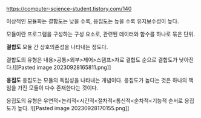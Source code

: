 https://computer-science-student.tistory.com/140

이상적인 모듈화는 결합도는 낮을 수록, 응집도는 높을 수록 유지보수성이 높다.

모듈이란 프로그램을 구성하는 구성 요소로, 관련된 데이터와 함수를 하나로 묶은 단위.

**결합도**
모듈 간 상호의존성을 나타내는 정도다. 

결합도의 유형은 내용>공통>외부>제어>스탬프>자료 결합도 순으로 결합도가 낮아진다.![[Pasted image 20230928165811.png]]

**응집도**
응집도는 모듈의 독립성을 나타내는 개념이다. 
응집도가 높다는 것은 하나의 책임을 가진 모듈이 다수 존재한다는 것이다. 

응집도의 유형은 우연적<논리적<시간적<절차적<통신적<순차적<기능적 순서로 응집도가 높다.
![[Pasted image 20230928170155.png]]
